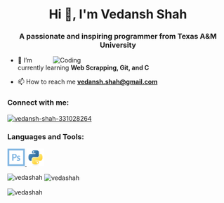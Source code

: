 <h1 align="center">Hi 👋, I'm Vedansh Shah</h1>
<h3 align="center">A passionate and inspiring programmer from Texas A&M University</h3>
<img align="right" alt="Coding" width="400" src="https://camo.githubusercontent.com/5ddf73ad3a205111cf8c686f687fc216c2946a75005718c8da5b837ad9de78c9/68747470733a2f2f7468756d62732e6766796361742e636f6d2f4576696c4e657874446576696c666973682d736d616c6c2e676966">

- 🌱 I’m currently learning **Web Scrapping, Git, and C**

- 📫 How to reach me **vedansh.shah@gmail.com**

<h3 align="left">Connect with me:</h3>
<p align="left">
<a href="https://linkedin.com/in/vedansh-shah-331028264" target="blank"><img align="center" src="https://raw.githubusercontent.com/rahuldkjain/github-profile-readme-generator/master/src/images/icons/Social/linked-in-alt.svg" alt="vedansh-shah-331028264" height="30" width="40" /></a>
</p>

<h3 align="left">Languages and Tools:</h3>
<p align="left"> <a href="https://www.photoshop.com/en" target="_blank" rel="noreferrer"> <img src="https://raw.githubusercontent.com/devicons/devicon/master/icons/photoshop/photoshop-line.svg" alt="photoshop" width="40" height="40"/> </a> <a href="https://www.python.org" target="_blank" rel="noreferrer"> <img src="https://raw.githubusercontent.com/devicons/devicon/master/icons/python/python-original.svg" alt="python" width="40" height="40"/> </a> </p>




<p><img align="left" src="https://github-readme-stats.vercel.app/api/top-langs?username=vedashah&show_icons=true&locale=en&layout=compact" alt="vedashah" /></p>

<p>&nbsp;<img align="center" src="https://github-readme-stats.vercel.app/api?username=vedashah&show_icons=true&locale=en" alt="vedashah" /></p>

<p><img align="center" src="https://github-readme-streak-stats.herokuapp.com/?user=vedashah&" alt="vedashah" /></p>
